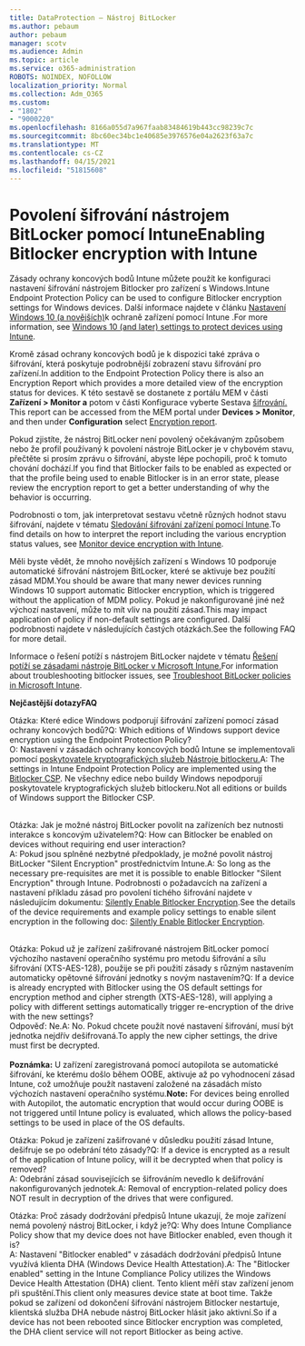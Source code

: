 ```yaml
---
title: DataProtection – Nástroj BitLocker
ms.author: pebaum
author: pebaum
manager: scotv
ms.audience: Admin
ms.topic: article
ms.service: o365-administration
ROBOTS: NOINDEX, NOFOLLOW
localization_priority: Normal
ms.collection: Adm_O365
ms.custom:
- "1802"
- "9000220"
ms.openlocfilehash: 8166a055d7a967faab83484619b443cc98239c7c
ms.sourcegitcommit: 8bc60ec34bc1e40685e3976576e04a2623f63a7c
ms.translationtype: MT
ms.contentlocale: cs-CZ
ms.lasthandoff: 04/15/2021
ms.locfileid: "51815608"
---
```

# <a name="enabling-bitlocker-encryption-with-intune"></a><span data-ttu-id="6c560-102">Povolení šifrování nástrojem BitLocker pomocí Intune</span><span class="sxs-lookup"><span data-stu-id="6c560-102">Enabling Bitlocker encryption with Intune</span></span>

<span data-ttu-id="6c560-103">Zásady ochrany koncových bodů Intune můžete použít ke konfiguraci nastavení šifrování nástrojem Bitlocker pro zařízení s Windows.</span><span class="sxs-lookup"><span data-stu-id="6c560-103">Intune Endpoint Protection Policy can be used to configure Bitlocker encryption settings for Windows devices.</span></span> <span data-ttu-id="6c560-104">Další informace najdete v článku [Nastavení Windows 10 (a novějších)](https://docs.microsoft.com/intune/endpoint-protection-windows-10#windows-encryption)k ochraně zařízení pomocí Intune .</span><span class="sxs-lookup"><span data-stu-id="6c560-104">For more information, see [Windows 10 (and later) settings to protect devices using Intune](https://docs.microsoft.com/intune/endpoint-protection-windows-10#windows-encryption).</span></span>

<span data-ttu-id="6c560-105">Kromě zásad ochrany koncových bodů je k dispozici také zpráva o šifrování, která poskytuje podrobnější zobrazení stavu šifrování pro zařízení.</span><span class="sxs-lookup"><span data-stu-id="6c560-105">In addition to the Endpoint Protection Policy there is also an Encryption Report which provides a more detailed view of the encryption status for devices.</span></span> <span data-ttu-id="6c560-106">K této sestavě se dostanete z portálu MEM v části **Zařízení > Monitor a** potom v části Konfigurace vyberte Sestava [šifrování.](https://endpoint.microsoft.com/#blade/Microsoft_Intune_DeviceSettings/DevicesMonitorMenu/encryptionReport) </span><span class="sxs-lookup"><span data-stu-id="6c560-106">This report can be accessed from the MEM portal under **Devices > Monitor**, and then under **Configuration** select [Encryption report](https://endpoint.microsoft.com/#blade/Microsoft_Intune_DeviceSettings/DevicesMonitorMenu/encryptionReport).</span></span>

<span data-ttu-id="6c560-107">Pokud zjistíte, že nástroj BitLocker není povolený očekávaným způsobem nebo že profil používaný k povolení nástroje BitLocker je v chybovém stavu, přečtěte si prosím zprávu o šifrování, abyste lépe pochopili, proč k tomuto chování dochází.</span><span class="sxs-lookup"><span data-stu-id="6c560-107">If you find that Bitlocker fails to be enabled as expected or that the profile being used to enable Bitlocker is in an error state, please review the encryption report to get a better understanding of why the behavior is occurring.</span></span>

<span data-ttu-id="6c560-108">Podrobnosti o tom, jak interpretovat sestavu včetně různých hodnot stavu šifrování, najdete v tématu [Sledování šifrování zařízení pomocí Intune](https://docs.microsoft.com/mem/intune/protect/encryption-monitor).</span><span class="sxs-lookup"><span data-stu-id="6c560-108">To find details on how to interpret the report including the various encryption status values, see [Monitor device encryption with Intune](https://docs.microsoft.com/mem/intune/protect/encryption-monitor).</span></span>

<span data-ttu-id="6c560-109">Měli byste vědět, že mnoho novějších zařízení s Windows 10 podporuje automatické šifrování nástrojem BitLocker, které se aktivuje bez použití zásad MDM.</span><span class="sxs-lookup"><span data-stu-id="6c560-109">You should be aware that many newer devices running Windows 10 support automatic Bitlocker encryption, which is triggered without the application of MDM policy.</span></span> <span data-ttu-id="6c560-110">Pokud je nakonfigurované jiné než výchozí nastavení, může to mít vliv na použití zásad.</span><span class="sxs-lookup"><span data-stu-id="6c560-110">This may impact application of policy if non-default settings are configured.</span></span> <span data-ttu-id="6c560-111">Další podrobnosti najdete v následujících častých otázkách.</span><span class="sxs-lookup"><span data-stu-id="6c560-111">See the following FAQ for more detail.</span></span>

<span data-ttu-id="6c560-112">Informace o řešení potíží s nástrojem BitLocker najdete v tématu [Řešení potíží se zásadami nástroje BitLocker v Microsoft Intune.](https://docs.microsoft.com/intune/protect/troubleshoot-bitlocker-policies)</span><span class="sxs-lookup"><span data-stu-id="6c560-112">For information about troubleshooting bitlocker issues, see [Troubleshoot BitLocker policies in Microsoft Intune](https://docs.microsoft.com/intune/protect/troubleshoot-bitlocker-policies).</span></span>
 
 
<span data-ttu-id="6c560-113">**Nejčastější dotazy**</span><span class="sxs-lookup"><span data-stu-id="6c560-113">**FAQ**</span></span>

<span data-ttu-id="6c560-114">Otázka: Které edice Windows podporují šifrování zařízení pomocí zásad ochrany koncových bodů?</span><span class="sxs-lookup"><span data-stu-id="6c560-114">Q: Which editions of Windows support device encryption using the Endpoint Protection Policy?</span></span><br>
<span data-ttu-id="6c560-115">O: Nastavení v zásadách ochrany koncových bodů Intune se implementovali pomocí [poskytovatele kryptografických služeb Nástroje bitlockeru.](https://docs.microsoft.com/windows/client-management/mdm/bitlocker-csp)</span><span class="sxs-lookup"><span data-stu-id="6c560-115">A: The settings in Intune Endpoint Protection Policy are implemented using the [Bitlocker CSP](https://docs.microsoft.com/windows/client-management/mdm/bitlocker-csp).</span></span> <span data-ttu-id="6c560-116">Ne všechny edice nebo buildy Windows nepodporují poskytovatele kryptografických služeb bitlockeru.</span><span class="sxs-lookup"><span data-stu-id="6c560-116">Not all editions or builds of Windows support the Bitlocker CSP.</span></span> <br><br>

<span data-ttu-id="6c560-117">Otázka: Jak je možné nástroj BitLocker povolit na zařízeních bez nutnosti interakce s koncovým uživatelem?</span><span class="sxs-lookup"><span data-stu-id="6c560-117">Q: How can Bitlocker be enabled on devices without requiring end user interaction?</span></span><br>
<span data-ttu-id="6c560-118">A: Pokud jsou splněné nezbytné předpoklady, je možné povolit nástroj BitLocker "Silent Encryption" prostřednictvím Intune.</span><span class="sxs-lookup"><span data-stu-id="6c560-118">A: So long as the necessary pre-requisites are met it is possible to enable Bitlocker "Silent Encryption" through Intune.</span></span> <span data-ttu-id="6c560-119">Podrobnosti o požadavcích na zařízení a nastavení příkladu zásad pro povolení tichého šifrování najdete v následujícím dokumentu: [Silently Enable Bitlocker Encryption](https://docs.microsoft.com/mem/intune/protect/encrypt-devices#silently-enable-bitlocker-on-devices).</span><span class="sxs-lookup"><span data-stu-id="6c560-119">See the details of the device requirements and example policy settings to enable silent encryption in the following doc: [Silently Enable Bitlocker Encryption](https://docs.microsoft.com/mem/intune/protect/encrypt-devices#silently-enable-bitlocker-on-devices).</span></span> <br><br>

<span data-ttu-id="6c560-120">Otázka: Pokud už je zařízení zašifrované nástrojem BitLocker pomocí výchozího nastavení operačního systému pro metodu šifrování a sílu šifrování (XTS-AES-128), použije se při použití zásady s různým nastavením automaticky opětovné šifrování jednotky s novým nastavením?</span><span class="sxs-lookup"><span data-stu-id="6c560-120">Q: If a device is already encrypted with Bitlocker using the OS default settings for encryption method and cipher strength (XTS-AES-128), will applying a policy with different settings automatically trigger re-encryption of the drive with the new settings?</span></span><br>
<span data-ttu-id="6c560-121">Odpověď: Ne.</span><span class="sxs-lookup"><span data-stu-id="6c560-121">A: No.</span></span> <span data-ttu-id="6c560-122">Pokud chcete použít nové nastavení šifrování, musí být jednotka nejdřív dešifrovaná.</span><span class="sxs-lookup"><span data-stu-id="6c560-122">To apply the new cipher settings, the drive must first be decrypted.</span></span><br><br>
<span data-ttu-id="6c560-123">**Poznámka:** U zařízení zaregistrovaná pomocí autopilota se automatické šifrování, ke kterému došlo během OOBE, aktivuje až po vyhodnocení zásad Intune, což umožňuje použít nastavení založené na zásadách místo výchozích nastavení operačního systému.</span><span class="sxs-lookup"><span data-stu-id="6c560-123">**Note:** For devices being enrolled with Autopilot, the automatic encryption that would occur during OOBE is not triggered until Intune policy is evaluated, which allows the policy-based settings to be used in place of the OS defaults.</span></span>
 
<span data-ttu-id="6c560-124">Otázka: Pokud je zařízení zašifrované v důsledku použití zásad Intune, dešifruje se po odebrání této zásady?</span><span class="sxs-lookup"><span data-stu-id="6c560-124">Q: If a device is encrypted as a result of the  application of Intune policy, will it be decrypted when that policy is removed?</span></span><br>
<span data-ttu-id="6c560-125">A: Odebrání zásad souvisejících se šifrováním nevedlo k dešifrování nakonfigurovaných jednotek.</span><span class="sxs-lookup"><span data-stu-id="6c560-125">A: Removal of encryption-related policy does NOT result in decryption of the drives that were configured.</span></span>
 
<span data-ttu-id="6c560-126">Otázka: Proč zásady dodržování předpisů Intune ukazují, že moje zařízení nemá povolený nástroj BitLocker, i když je?</span><span class="sxs-lookup"><span data-stu-id="6c560-126">Q: Why does Intune Compliance Policy show that my device does not have Bitlocker enabled, even though it is?</span></span><br>
<span data-ttu-id="6c560-127">A: Nastavení "Bitlocker enabled" v zásadách dodržování předpisů Intune využívá klienta DHA (Windows Device Health Attestation).</span><span class="sxs-lookup"><span data-stu-id="6c560-127">A: The "Bitlocker enabled" setting in the Intune Compliance Policy utilizes the Windows Device Health Attestation  (DHA) client.</span></span> <span data-ttu-id="6c560-128">Tento klient měří stav zařízení jenom při spuštění.</span><span class="sxs-lookup"><span data-stu-id="6c560-128">This client only measures device state at boot time.</span></span> <span data-ttu-id="6c560-129">Takže pokud se zařízení od dokončení šifrování nástrojem Bitlocker nestartuje, klientská služba DHA nebude nástroj BitLocker hlásit jako aktivní.</span><span class="sxs-lookup"><span data-stu-id="6c560-129">So if a device has not been rebooted since Bitlocker encryption was completed, the DHA client service will not report Bitlocker as being active.</span></span>
 
 
